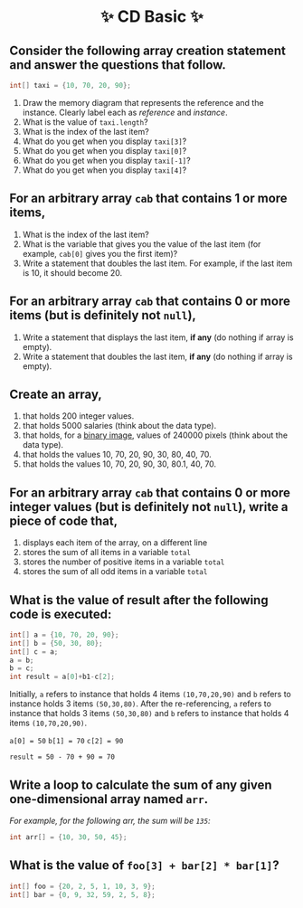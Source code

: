 <h1 align="center"> ✨ CD Basic ✨ </h1>

## Consider the following array creation statement and answer the questions that follow.

```java
int[] taxi = {10, 70, 20, 90};
```

1. Draw the memory diagram that represents the reference and the instance. Clearly label each as *reference* and *instance*.
2. What is the value of `taxi.length`?
3. What is the index of the last item?
4. What do you get when you display `taxi[3]`?
5. What do you get when you display `taxi[0]`?
6. What do you get when you display `taxi[-1]`? 
7. What do you get when you display `taxi[4]`?

## For an arbitrary array `cab` that contains 1 or more items,

1. What is the index of the last item?
2. What is the variable that gives you the value of the last item (for example, `cab[0]` gives you the first item)?
3. Write a statement that doubles the last item. For example, if the last item is 10, it should become 20.

## For an arbitrary array `cab` that contains 0 or more items (but is definitely not `null`),

1. Write a statement that displays the last item, **if any** (do nothing if array is empty).
2. Write a statement that doubles the last item, **if any** (do nothing if array is empty).

## Create an array,

1. that holds 200 integer values.
2. that holds 5000 salaries (think about the data type).
3. that holds, for a [binary image](https://en.wikipedia.org/wiki/Binary_image), values of 240000 pixels (think about the data type).
4. that holds the values 10, 70, 20, 90, 30, 80, 40, 70.
4. that holds the values 10, 70, 20, 90, 30, 80.1, 40, 70.

## For an arbitrary array `cab` that contains 0 or more integer values (but is definitely not `null`), write a piece of code that,

1. displays each item of the array, on a different line
2. stores the sum of all items in a variable `total`
3. stores the number of positive items in a variable `total`
4. stores the sum of all odd items in a variable `total` 

## What is the value of result after the following code is executed:

```java
int[] a = {10, 70, 20, 90};
int[] b = {50, 30, 80};
int[] c = a;
a = b;
b = c;
int result = a[0]+b1-c[2];
```

Initially, `a` refers to instance that holds 4 items `(10,70,20,90)` and `b` refers to instance holds 3 items `(50,30,80)`.
After the re-referencing, `a` refers to instance that holds 3 items `(50,30,80)` and `b` refers to instance that holds 4 items `(10,70,20,90)`.

`a[0] = 50`
`b[1] = 70`
`c[2] = 90`

`result = 50 - 70 + 90 = 70`

## Write a loop to calculate the sum of any given one-dimensional array named `arr`.

*For example, for the following arr, the sum will be `135`:*

```java
int arr[] = {10, 30, 50, 45};
```

## What is the value of `foo[3] + bar[2] * bar[1]`?

```java
int[] foo = {20, 2, 5, 1, 10, 3, 9};
int[] bar = {0, 9, 32, 59, 2, 5, 8};
```

